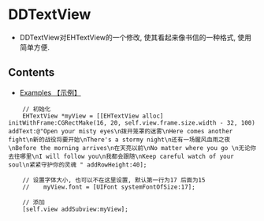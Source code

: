 # DDTextView
- DDTextView对EHTextView的一个修改, 使其看起来像书信的一种格式, 使用简单方便.
## Contents
* [Examples 【示例】](#Examples)
```objc
    // 初始化
    EHTextView *myView = [[EHTextView alloc] initWithFrame:CGRectMake(16, 20, self.view.frame.size.width - 32, 100) addText:@"Open your misty eyes\n拨开笼罩的迷雾\nHere comes another fight\n新的战役将要开始\nThere's a stormy night\n还有一场腥风血雨之夜\nBefore the morning arrives\n在天亮以前\nNo matter where you go \n无论你去往哪里\nI will follow you\n我都会跟随\nKeep careful watch of your soul\n紧紧守护你的灵魂 " addRowHeight:40];
    
    // 设置字体大小, 也可以不在这里设置, 默认第一行为17 后面为15
    //    myView.font = [UIFont systemFontOfSize:17];
    
    // 添加
    [self.view addSubview:myView];

